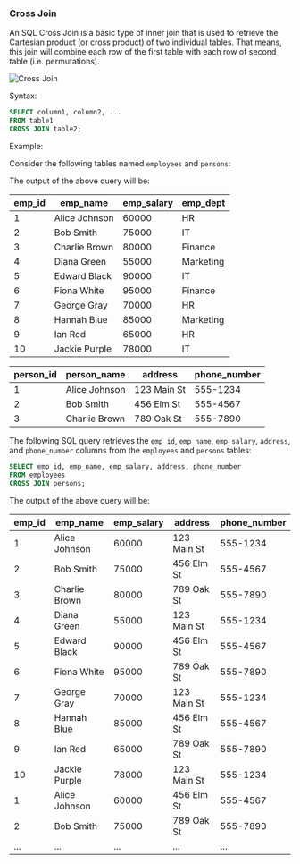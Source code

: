 ### Cross Join

An SQL Cross Join is a basic type of inner join that is used to retrieve the Cartesian product (or cross product) of two individual tables. That means, this join will combine each row of the first table with each row of second table (i.e. permutations).

![Cross Join](https://www.tutorialspoint.com/sql/images/crossjoin_1.jpg)

Syntax:
```sql
SELECT column1, column2, ...
FROM table1
CROSS JOIN table2;
```

Example:

Consider the following tables named `employees` and `persons`:

The output of the above query will be:

| emp_id | emp_name      | emp_salary | emp_dept  |
|--------|---------------|------------|-----------|
| 1      | Alice Johnson | 60000      | HR        |
| 2      | Bob Smith     | 75000      | IT        |
| 3      | Charlie Brown | 80000      | Finance   |
| 4      | Diana Green   | 55000      | Marketing |
| 5      | Edward Black  | 90000      | IT        |
| 6      | Fiona White   | 95000      | Finance   |
| 7      | George Gray   | 70000      | HR        |
| 8      | Hannah Blue   | 85000      | Marketing |
| 9      | Ian Red       | 65000      | HR        |
| 10     | Jackie Purple | 78000      | IT        |


| person_id | person_name   | address     | phone_number |
|-----------|---------------|-------------|--------------|
| 1         | Alice Johnson | 123 Main St | 555-1234     |
| 2         | Bob Smith     | 456 Elm St  | 555-4567     |
| 3         | Charlie Brown | 789 Oak St  | 555-7890     |

The following SQL query retrieves the `emp_id`, `emp_name`, `emp_salary`, `address`, and `phone_number` columns from the `employees` and `persons` tables:
```sql
SELECT emp_id, emp_name, emp_salary, address, phone_number
FROM employees
CROSS JOIN persons;
```

The output of the above query will be:

| emp_id | emp_name      | emp_salary | address     | phone_number |
|--------|---------------|------------|-------------|--------------|
| 1      | Alice Johnson | 60000      | 123 Main St | 555-1234     |
| 2      | Bob Smith     | 75000      | 456 Elm St  | 555-4567     |
| 3      | Charlie Brown | 80000      | 789 Oak St  | 555-7890     |
| 4      | Diana Green   | 55000      | 123 Main St | 555-1234     |
| 5      | Edward Black  | 90000      | 456 Elm St  | 555-4567     |
| 6      | Fiona White   | 95000      | 789 Oak St  | 555-7890     |
| 7      | George Gray   | 70000      | 123 Main St | 555-1234     |
| 8      | Hannah Blue   | 85000      | 456 Elm St  | 555-4567     |
| 9      | Ian Red       | 65000      | 789 Oak St  | 555-7890     |
| 10     | Jackie Purple | 78000      | 123 Main St | 555-1234     |
| 1      | Alice Johnson | 60000      | 456 Elm St  | 555-4567     |
| 2      | Bob Smith     | 75000      | 789 Oak St  | 555-7890     |
| ...    | ...           | ...        | ...         | ...          |
```
